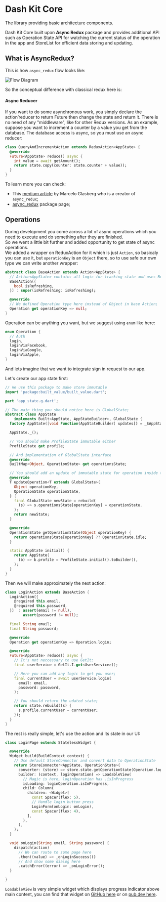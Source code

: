 # Dash Kit Core

The library providing basic architecture components.

Dash Kit Core built upon **Async Redux** package and provides additional API such as Operation State API for watching the current status of the operation in the app and StoreList for efficient data storing and updating.

## What is AsyncRedux?

This is how `async_redux` flow looks like:

![Flow Diagram](https://miro.medium.com/max/1400/1*O34Rwgxfa3NiE7F_QW683Q.png)

So the conceptual difference with classical redux here is:

#### Async Reducer

If you want to do some asynchronous work, you simply declare the action’reducer to return Future<AppState> then change the state and return it. There is no need of any "middleware", like for other Redux versions.
As an example, suppose you want to increment a counter by a value you get from the database. The database access is async, so you must use an async reducer:

```Dart
class QueryAndIncrementAction extends ReduxAction<AppState> {                    
  @override
  Future<AppState> reduce() async {
    int value = await getAmount();
    return state.copy(counter: state.counter + value));
  }
}
```

To learn more you can check:
- This [medium article](https://medium.com/flutter-community/https-medium-com-marcglasberg-async-redux-33ac5e27d5f6) by Marcelo Glasberg
 who is a  creator of `async_redux`;
- [async_redux](https://pub.dev/packages/async_redux) package page;

## Operations

During development you come across a lot of async operations which you need to execute and do something after they are finished.  
So we went a little bit further and added opportunity to get state of async operations.  
We added a wrapper on ReduxAction for it which is just `Action`, so basicaly you can use it, but `operationKey` is an `Object` there, so to use safe our own type we can write another wrapper:  
```Dart
abstract class BaseAction extends Action<AppState> {
  // Action<AppState> contains all logic for tracking state and uses ReduxAction inside;
  BaseAction({
    bool isRefreshing,
  }) : super(isRefreshing: isRefreshing);

  @override
  // We defined Operation type here instead of Object in base Action;
  Operation get operationKey => null;
}
```

Operation can be anything you want, but we suggest using `enum` like here:
```Dart
enum Operation {
  // Auth
  login,
  loginViaFacebook,
  loginViaGoogle,
  loginViaApple,
}
```

And lets imagine that we want to integrate sign in request to our app.

Let's create our app state first:

```Dart
// We use this package to make store immutable
import 'package:built_value/built_value.dart';

part 'app_state.g.dart';

// The main thing you should notice here is GlobalState;
abstract class AppState
    implements Built<AppState, AppStateBuilder>, GlobalState {
  factory AppState([void Function(AppStateBuilder) updates]) = _$AppState;

  AppState._();

  // You should make ProfileState immutable either
  ProfileState get profile;

  // And implementation of GlobalState interface
  @override
  BuiltMap<Object, OperationState> get operationsState;

  // You should add an update of immutable state for operation inside this
  @override
  T updateOperation<T extends GlobalState>(
    Object operationKey,
    OperationState operationState,
  ) {
    final GlobalState newState = rebuild(
      (s) => s.operationsState[operationKey] = operationState,
    );
    return newState;
  }

  @override
  OperationState getOperationState(Object operationKey) {
    return operationsState[operationKey] ?? OperationState.idle;
  }

  static AppState initial() {
    return AppState(
      (b) => b.profile = ProfileState.initial().toBuilder(),
    );
  }
}
```

 Then we will make approximately the next action:
```Dart
class LoginAction extends BaseAction {
  LoginAction({
    @required this.email,
    @required this.password,
  })  : assert(email != null),
        assert(password != null);

  final String email;
  final String password;

  @override
  Operation get operationKey => Operation.login;

  @override
  Future<AppState> reduce() async {
    // It's not neccessary to use GetIt;
    final userService = GetIt.I.get<UserService>();

    // Here you can add any logic to get you user;
    final currentUser = await userService.login(
      email: email,
      password: password,
    );

    // You should return the udated state;
    return state.rebuild((s) {
      s.profile.currentUser = currentUser;
    });
  }
}
```

The rest is really simple, let's use the action and its state in our UI:
```Dart
class LoginPage extends StatelessWidget {

  @override
  Widget build(BuildContext context) {
    // Use default StoreConnector and convert data to OperationState
    return StoreConnector<AppState, OperationState>(
      converter: (store) => store.state.getOperationState(Operation.login),
      builder: (context, loginOperation) => LoadableView(
        // Magic is here, loginOperation has .isInProgress
        isLoading: loginOperation.isInProgress,
        child: Column(
          children: <Widget>[
            const Spacer(flex: 5),
            // Handle login button press
            LoginForm(onLogin: onLogin),
            const Spacer(flex: 4),
          ],
        ),
      ),
    );
  }

  void onLogin(String email, String password) {
    dispatch(action)
      // We can route to some page here
      .then((value) => _onLoginSuccess())
      // And show some dialog here
      .catchError((error) => _onLoginError();
  }

}
```
`LoadableView` is very simple widget which displays progress indicator above main content, you can find that widget on [GitHub here](https://github.com/Dash-Kit/dash-kit-loadable) or on [pub.dev here](https://pub.dev/packages/dash_kit_loadable).


